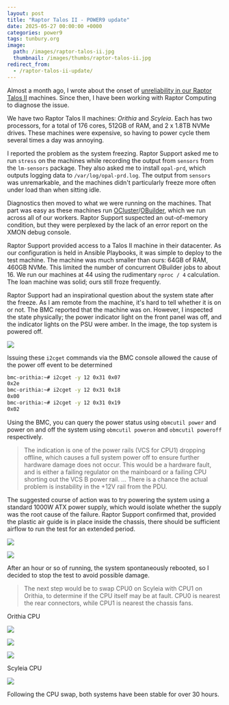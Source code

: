 ```yaml
---
layout: post
title: "Raptor Talos II - POWER9 update"
date: 2025-05-27 00:00:00 +0000
categories: power9
tags: tunbury.org
image:
  path: /images/raptor-talos-ii.jpg
  thumbnail: /images/thumbs/raptor-talos-ii.jpg
redirect_from:
  - /raptor-talos-ii-update/
---
```



Almost a month ago, I wrote about the onset of [unreliability in our Raptor Talos II](https://www.tunbury.org/raptor-talos-ii) machines. Since then, I have been working with Raptor Computing to diagnose the issue.

We have two Raptor Talos II machines: _Orithia_ and _Scyleia_. Each has two processors, for a total of 176 cores, 512GB of RAM, and 2 x 1.8TB NVMe drives. These machines were expensive, so having to power cycle them several times a day was annoying.

I reported the problem as the system freezing. Raptor Support asked me to run `stress` on the machines while recording the output from `sensors` from the `lm-sensors` package. They also asked me to install `opal-prd`, which outputs logging data to `/var/log/opal-prd.log`. The output from `sensors` was unremarkable, and the machines didn't particularly freeze more often under load than when sitting idle.

Diagnostics then moved to what we were running on the machines. That part was easy as these machines run [OCluster](https://github.com/ocurrent/ocluster)/[OBuilder](https://github.com/ocurrent/obuilder), which we run across all of our workers. Raptor Support suspected an out-of-memory condition, but they were perplexed by the lack of an error report on the XMON debug console.

Raptor Support provided access to a Talos II machine in their datacenter. As our configuration is held in Ansible Playbooks, it was simple to deploy to the test machine. The machine was much smaller than ours: 64GB of RAM, 460GB NVMe. This limited the number of concurrent OBuilder jobs to about 16. We run our machines at 44 using the rudimentary `nproc / 4` calculation. The loan machine was solid; ours still froze frequently.

Raptor Support had an inspirational question about the system state after the freeze. As I am remote from the machine, it's hard to tell whether it is on or not. The BMC reported that the machine was on. However, I inspected the state physically; the power indicator light on the front panel was off, and the indicator lights on the PSU were amber. In the image, the top system is powered off.

![](/images/raptor-talos-ii-front-panel.png)

Issuing these `i2cget` commands via the BMC console allowed the cause of the power off event to be determined

```sh
bmc-orithia:~# i2cget -y 12 0x31 0x07
0x2e
bmc-orithia:~# i2cget -y 12 0x31 0x18
0x00
bmc-orithia:~# i2cget -y 12 0x31 0x19
0x02
```

Using the BMC, you can query the power status using `obmcutil power` and power on and off the system using `obmcutil poweron` and `obmcutil poweroff` respectively.

> The indication is one of the power rails (VCS for CPU1) dropping offline, which causes a full system power off to ensure further hardware damage does not occur. This would be a hardware fault, and is either a failing regulator on the mainboard or a failing CPU shorting out the VCS B power rail. ... There is a chance the actual problem is instability in the +12V rail from the PDU.

The suggested course of action was to try powering the system using a standard 1000W ATX power supply, which would isolate whether the supply was the root cause of the failure. Raptor Support confirmed that, provided the plastic air guide is in place inside the chassis, there should be sufficient airflow to run the test for an extended period.

![](/images/raptor-talos-ii-with-atx.jpg)

![](/images/raptor-talos-ii-with-atx-running.jpg)

After an hour or so of running, the system spontaneously rebooted, so I decided to stop the test to avoid possible damage.

> The next step would be to swap CPU0 on Scyleia with CPU1 on Orithia, to determine if the CPU itself may be at fault. CPU0 is nearest the rear connectors, while CPU1 is nearest the chassis fans.

Orithia CPU

![](/images/raptor-talos-ii-orithia-cpu-screwdriver.jpg)

![](/images/raptor-talos-ii-orithia-cpu-removed.jpg)

![](/images/raptor-talos-ii-orithia-cpu.jpg)

Scyleia CPU

![](/images/raptor-talos-ii-scyleia-cpu-screwdriver.jpg)

Following the CPU swap, both systems have been stable for over 30 hours.

